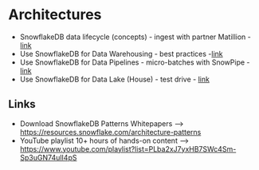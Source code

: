 # Architectures

- SnowflakeDB data lifecycle (concepts) - ingest with partner Matillion - [link](https://resources.snowflake.com/architecture-patterns/snowflake-pattern-ingestion-ingestion-from-oracle-exadata-using-matillion)
- Use SnowflakeDB for Data Warehousing - best practices -[link](https://resources.snowflake.com/data-warehousing-modernization/5-best-practices-for-data-warehouse-development)
- Use SnowflakeDB for Data Pipelines - micro-batches with SnowPipe - [link](https://resources.snowflake.com/architecture-patterns/004-ingestion-microbatch-ingestion-with-snowpipe-v2)
- Use SnowflakeDB for Data Lake (House) - test drive - [link](https://resources.snowflake.com/data-lake/test-driving-snowflake-for-data-lake)

## Links

- Download SnowflakeDB Patterns Whitepapers --> https://resources.snowflake.com/architecture-patterns
- YouTube playlist 10+ hours of hands-on content --> https://www.youtube.com/playlist?list=PLba2xJ7yxHB7SWc4Sm-Sp3uGN74ulI4pS
